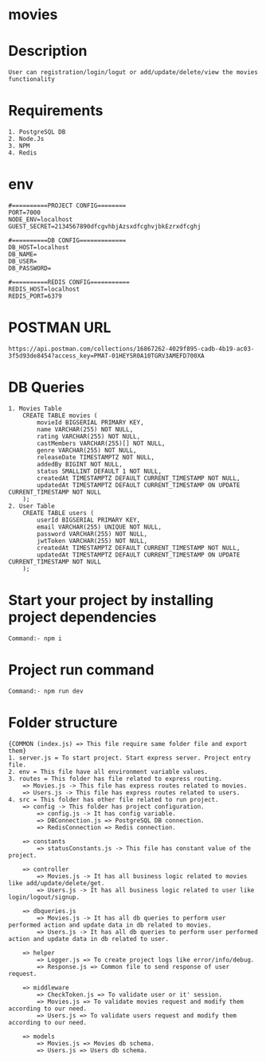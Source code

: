 # movies
# Description
    User can registration/login/logut or add/update/delete/view the movies functionality
# Requirements
    1. PostgreSQL DB
    2. Node.Js
    3. NPM
    4. Redis
# env
    #==========PROJECT CONFIG========
    PORT=7000
    NODE_ENV=localhost
    GUEST_SECRET=2134567890dfcgvhbjAzsxdfcghvjbkEzrxdfcghj

    #==========DB CONFIG=============
    DB_HOST=localhost
    DB_NAME=
    DB_USER=
    DB_PASSWORD=

    #==========REDIS CONFIG===========
    REDIS_HOST=localhost
    REDIS_PORT=6379
# POSTMAN URL
    https://api.postman.com/collections/16867262-4029f895-cadb-4b19-ac03-3f5d93de8454?access_key=PMAT-01HEYSR0A10TGRV3AMEFD700XA
# DB Queries
    1. Movies Table
        CREATE TABLE movies (
            movieId BIGSERIAL PRIMARY KEY,
            name VARCHAR(255) NOT NULL,
            rating VARCHAR(255) NOT NULL,
            castMembers VARCHAR(255)[] NOT NULL,
            genre VARCHAR(255) NOT NULL,
            releaseDate TIMESTAMPTZ NOT NULL,
            addedBy BIGINT NOT NULL,
            status SMALLINT DEFAULT 1 NOT NULL,
            createdAt TIMESTAMPTZ DEFAULT CURRENT_TIMESTAMP NOT NULL,
            updatedAt TIMESTAMPTZ DEFAULT CURRENT_TIMESTAMP ON UPDATE CURRENT_TIMESTAMP NOT NULL
        );
    2. User Table
        CREATE TABLE users (
            userId BIGSERIAL PRIMARY KEY,
            email VARCHAR(255) UNIQUE NOT NULL,
            password VARCHAR(255) NOT NULL,
            jwtToken VARCHAR(255) NOT NULL,
            createdAt TIMESTAMPTZ DEFAULT CURRENT_TIMESTAMP NOT NULL,
            updatedAt TIMESTAMPTZ DEFAULT CURRENT_TIMESTAMP ON UPDATE CURRENT_TIMESTAMP NOT NULL
        );


# Start your project by installing project dependencies 
    Command:- npm i
# Project run command
    Command:- npm run dev
# Folder structure
    {COMMON (index.js) => This file require same folder file and export them}
    1. server.js = To start project. Start express server. Project entry file.
    2. env = This file have all environment variable values.
    3. routes = This folder has file related to express routing.
        => Movies.js -> This file has express routes related to movies.
        => Users.js -> This file has express routes related to users.
    4. src = This folder has other file related to run project.
        => config -> This folder has project configuration.
            => config.js -> It has config variable.
            => DBConnection.js => PostgreSQL DB connection.
            => RedisConnection => Redis connection.

        => constants
            => statusConstants.js -> This file has constant value of the project.

        => controller
            => Movies.js -> It has all business logic related to movies like add/update/delete/get.
            => Users.js -> It has all business logic related to user like login/logout/signup.

        => dbqueries.js
            => Movies.js -> It has all db queries to perform user performed action and update data in db related to movies. 
            => Users.js -> It has all db queries to perform user performed action and update data in db related to user. 

        => helper
            => Logger.js => To create project logs like error/info/debug.
            => Response.js => Common file to send response of user request.

        => middleware
            => CheckToken.js => To validate user or it' session.
            => Movies.js => To validate movies request and modify them according to our need.
            => Users.js => To validate users request and modify them according to our need.

        => models
            => Movies.js => Movies db schema.
            => Users.js => Users db schema. 
    

